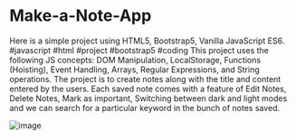 # Make-a-Note-App
Here is a simple project using HTML5, Bootstrap5, Vanilla JavaScript ES6.
#javascript #html #project #bootstrap5 #coding
This project uses the following JS concepts:
DOM Manipulation, LocalStorage, Functions (Hoisting), Event Handling, Arrays, Regular Expressions, and String operations.
The project is to create notes along with the title and content entered by the users. Each saved note comes with a feature of Edit Notes, Delete Notes, Mark as important, Switching between dark and light modes and we can search for a particular keyword in the bunch of notes saved.

![image](https://user-images.githubusercontent.com/108493146/179032791-a750669b-2fb2-4998-ba9c-903c467bfb60.png)

